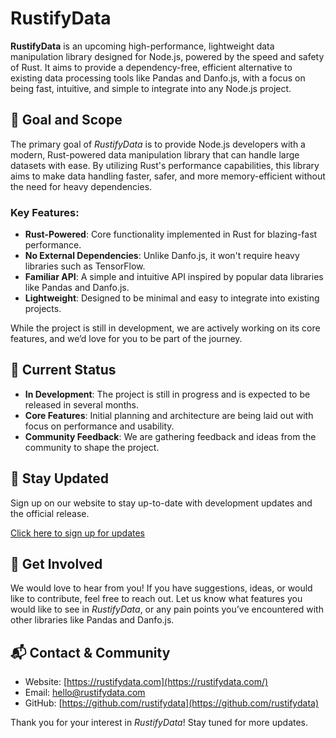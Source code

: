# RustifyData

**RustifyData** is an upcoming high-performance, lightweight data manipulation library designed for Node.js, powered by the speed and safety of Rust. It aims to provide a dependency-free, efficient alternative to existing data processing tools like Pandas and Danfo.js, with a focus on being fast, intuitive, and simple to integrate into any Node.js project.

## 🚀 **Goal and Scope**

The primary goal of *RustifyData* is to provide Node.js developers with a modern, Rust-powered data manipulation library that can handle large datasets with ease. By utilizing Rust's performance capabilities, this library aims to make data handling faster, safer, and more memory-efficient without the need for heavy dependencies.

### Key Features:
- **Rust-Powered**: Core functionality implemented in Rust for blazing-fast performance.
- **No External Dependencies**: Unlike Danfo.js, it won't require heavy libraries such as TensorFlow.
- **Familiar API**: A simple and intuitive API inspired by popular data libraries like Pandas and Danfo.js.
- **Lightweight**: Designed to be minimal and easy to integrate into existing projects.

While the project is still in development, we are actively working on its core features, and we’d love for you to be part of the journey.

## 🔨 **Current Status**
- **In Development**: The project is still in progress and is expected to be released in several months.
- **Core Features**: Initial planning and architecture are being laid out with focus on performance and usability.
- **Community Feedback**: We are gathering feedback and ideas from the community to shape the project.

## 📅 **Stay Updated**
Sign up on our website to stay up-to-date with development updates and the official release.

[Click here to sign up for updates](https://rustifydata.com/)

## 🤝 **Get Involved**
We would love to hear from you! If you have suggestions, ideas, or would like to contribute, feel free to reach out. Let us know what features you would like to see in *RustifyData*, or any pain points you’ve encountered with other libraries like Pandas and Danfo.js.

## 📬 **Contact & Community**
- Website: [https://rustifydata.com](https://rustifydata.com/)
- Email: hello@rustifydata.com
- GitHub: [https://github.com/rustifydata](https://github.com/rustifydata)

Thank you for your interest in *RustifyData*! Stay tuned for more updates.
